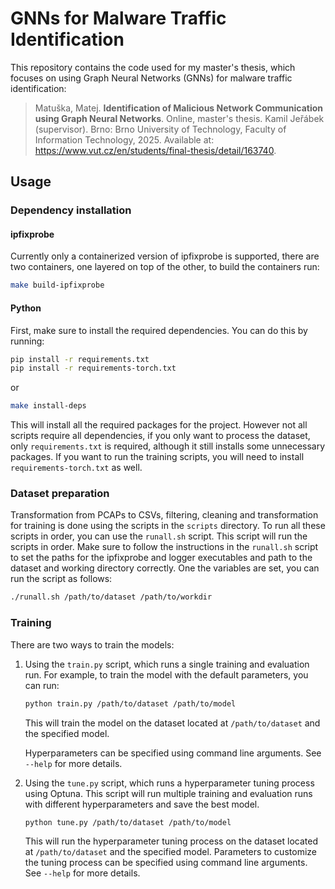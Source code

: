 # GNNs for Malware Traffic Identification
This repository contains the code used for my master's thesis, which focuses on using Graph Neural Networks (GNNs) for malware traffic identification:

> Matuška, Matej. **Identification of Malicious Network Communication using Graph Neural Networks**. Online, master's thesis. Kamil Jeřábek (supervisor). Brno: Brno University of Technology, Faculty of Information Technology, 2025. Available at: <https://www.vut.cz/en/students/final-thesis/detail/163740>.

## Usage
### Dependency installation
#### ipfixprobe
Currently only a containerized version of ipfixprobe is supported, there are two containers, one layered on top of the other, to build the containers run:
```bash
make build-ipfixprobe
```


#### Python
First, make sure to install the required dependencies. You can do this by running:
```bash
pip install -r requirements.txt
pip install -r requirements-torch.txt 
```
or
```bash
make install-deps
```
This will install all the required packages for the project. However not all scripts require all dependencies, if you only want to process the dataset, only `requirements.txt` is required, although it still installs some unnecessary packages. If you want to run the training scripts, you will need to install `requirements-torch.txt` as well.

### Dataset preparation
Transformation from PCAPs to CSVs, filtering, cleaning and transformation for training is done using the scripts in the `scripts` directory. To run all these scripts in order, you can use the `runall.sh` script. This script will run the scripts in order. Make sure to follow the instructions in the `runall.sh` script to set the paths for the ipfixprobe and logger executables and path to the dataset and working directory correctly.
One the variables are set, you can run the script as follows:
```bash
./runall.sh /path/to/dataset /path/to/workdir
```

### Training
There are two ways to train the models:

1. Using the `train.py` script, which runs a single training and evaluation run. For example, to train the model with the default parameters, you can run:
   ```bash
   python train.py /path/to/dataset /path/to/model
   ```
   This will train the model on the dataset located at `/path/to/dataset` and the specified model.

   Hyperparameters can be specified using command line arguments. See `--help` for more details.


2. Using the `tune.py` script, which runs a hyperparameter tuning process using Optuna. This script will run multiple training and evaluation runs with different hyperparameters and save the best model.
   ```bash
   python tune.py /path/to/dataset /path/to/model
   ```
   This will run the hyperparameter tuning process on the dataset located at `/path/to/dataset` and the specified model.
   Parameters to customize the tuning process can be specified using command line arguments. See `--help` for more details.
